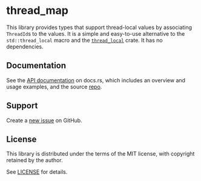 # thread_map

This library provides types that support thread-local values by associating `ThreadId`s to the values. It is a simple and easy-to-use alternative to the `std::thread_local` macro and the [`thread_local`](https://crates.io/crates/thread_local) crate.
It has no dependencies.

## Documentation

See the [API documentation](https://docs.rs/thread_map/latest/thread_map/) on docs.rs, which includes an overview and usage examples, and the source [repo](https://github.com/pvillela/rust-thread-map/tree/main).

## Support

Create a [new issue](https://github.com/pvillela/rust-thread-map/issues/new) on GitHub.

## License

This library is distributed under the terms of the MIT license, with copyright retained by the author.

See [LICENSE](https://github.com/pvillela/rust-thread-map/tree/main/LICENSE) for details.

